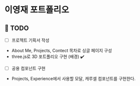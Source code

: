 # 이영재 포트폴리오

## 🎯 TODO

- [ ] 프로젝트 기획서 작성
- About Me, Projects, Contect 목차로 싱글 페이지 구성
- three.js로 3D 포트폴리오 구현 (배경) ✔️

- [ ] 공용 컴포넌트 구현
- Projects, Experience에서 사용할 모달, 캐루셀 컴포넌트를 구현한다.

